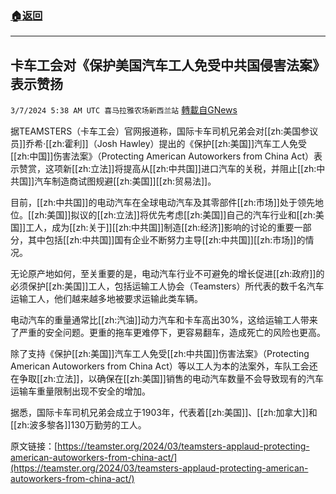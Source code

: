 ###  [:house:返回](README.md)
---


## 卡车工会对《保护美国汽车工人免受中共国侵害法案》表示赞扬
`3/7/2024 5:38 AM UTC 喜马拉雅农场新西兰站` [轉載自GNews](https://gnews.org/articles/2372879)

据TEAMSTERS（卡车工会）官网报道称，国际卡车司机兄弟会对[[zh:美国参议员]]乔希·[[zh:霍利]]（Josh Hawley）提出的《保护[[zh:美国]]汽车工人免受[[zh:中国]]伤害法案》（Protecting American Autoworkers from China Act）表示赞赏，这项新[[zh:立法]]将提高从[[zh:中共国]]进口汽车的关税，并阻止[[zh:中共国]]汽车制造商试图规避[[zh:美国]][[zh:贸易法]]。

目前，[[zh:中共国]]的电动汽车在全球电动汽车及其零部件[[zh:市场]]处于领先地位。[[zh:美国]]拟议的[[zh:立法]]将优先考虑[[zh:美国]]自己的汽车行业和[[zh:美国]]工人，成为[[zh:关于]][[zh:中共国]]制造[[zh:经济]]影响的讨论的重要一部分，其中包括[[zh:中共国]]国有企业不断努力主导[[zh:中共国]][[zh:市场]]的情况。

无论原产地如何，至关重要的是，电动汽车行业不可避免的增长促进[[zh:政府]]的必须保护[[zh:美国]]工人，包括运输工人协会（Teamsters）所代表的数千名汽车运输工人，他们越来越多地被要求运输此类车辆。

电动汽车的重量通常比[[zh:汽油]]动力汽车和卡车高出30%，这给运输工人带来了严重的安全问题。更重的拖车更难停下，更容易翻车，造成死亡的风险也更高。

除了支持《保护[[zh:美国]]汽车工人免受[[zh:中共国]]伤害法案》（Protecting American Autoworkers from China Act）等以工人为本的法案外，车队工会还在争取[[zh:立法]]，以确保在[[zh:美国]]销售的电动汽车数量不会导致现有的汽车运输车重量限制出现不安全的增加。

据悉，国际卡车司机兄弟会成立于1903年，代表着[[zh:美国]]、[[zh:加拿大]]和[[zh:波多黎各]]130万勤劳的工人。

原文链接：[https://teamster.org/2024/03/teamsters-applaud-protecting-american-autoworkers-from-china-act/](https://teamster.org/2024/03/teamsters-applaud-protecting-american-autoworkers-from-china-act/)
